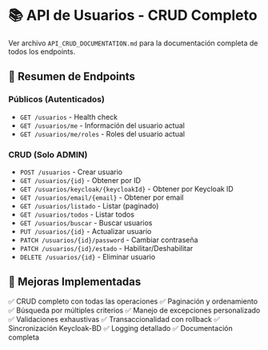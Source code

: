 # 📚 API de Usuarios - CRUD Completo

Ver archivo `API_CRUD_DOCUMENTATION.md` para la documentación completa de todos los endpoints.

## 🎯 Resumen de Endpoints

### Públicos (Autenticados)

- `GET /usuarios` - Health check
- `GET /usuarios/me` - Información del usuario actual
- `GET /usuarios/me/roles` - Roles del usuario actual

### CRUD (Solo ADMIN)

- `POST /usuarios` - Crear usuario
- `GET /usuarios/{id}` - Obtener por ID
- `GET /usuarios/keycloak/{keycloakId}` - Obtener por Keycloak ID
- `GET /usuarios/email/{email}` - Obtener por email
- `GET /usuarios/listado` - Listar (paginado)
- `GET /usuarios/todos` - Listar todos
- `GET /usuarios/buscar` - Buscar usuarios
- `PUT /usuarios/{id}` - Actualizar usuario
- `PATCH /usuarios/{id}/password` - Cambiar contraseña
- `PATCH /usuarios/{id}/estado` - Habilitar/Deshabilitar
- `DELETE /usuarios/{id}` - Eliminar usuario

## 🔧 Mejoras Implementadas

✅ CRUD completo con todas las operaciones
✅ Paginación y ordenamiento
✅ Búsqueda por múltiples criterios
✅ Manejo de excepciones personalizado
✅ Validaciones exhaustivas
✅ Transaccionalidad con rollback
✅ Sincronización Keycloak-BD
✅ Logging detallado
✅ Documentación completa
